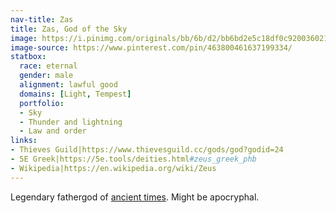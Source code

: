 ```yaml
---
nav-title: Zas
title: Zas, God of the Sky
image: https://i.pinimg.com/originals/bb/6b/d2/bb6bd2e5c18df0c920036021f102e6da.jpg
image-source: https://www.pinterest.com/pin/463800461637199334/
statbox:
  race: eternal
  gender: male
  alignment: lawful good
  domains: [Light, Tempest]
  portfolio:
  - Sky
  - Thunder and lightning
  - Law and order
links:
- Thieves Guild|https://www.thievesguild.cc/gods/god?godid=24
- 5E Greek|https://5e.tools/deities.html#zeus_greek_phb
- Wikipedia|https://en.wikipedia.org/wiki/Zeus
---
```


Legendary fathergod of [ancient times](../events/age-of-zas). Might be apocryphal.

